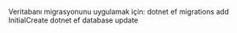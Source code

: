 Veritabanı migrasyonunu uygulamak için:
dotnet ef migrations add InitialCreate
dotnet ef database update
